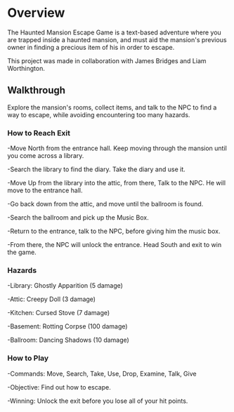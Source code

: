 # Overview

The Haunted Mansion Escape Game is a text-based adventure where you are trapped inside a haunted mansion, and must aid the mansion's previous owner in finding a precious item of his in order to escape.

This project was made in collaboration with James Bridges and Liam Worthington.

## Walkthrough

Explore the mansion's rooms, collect items, and talk to the NPC to find a way to escape, while avoiding encountering too many hazards.

### How to Reach Exit

-Move North from the entrance hall. Keep moving through the mansion until you come across a library.

-Search the library to find the diary. Take the diary and use it.

-Move Up from the library into the attic, from there, Talk to the NPC. He will move to the entrance hall.

-Go back down from the attic, and move until the ballroom is found.

-Search the ballroom and pick up the Music Box.

-Return to the entrance, talk to the NPC, before giving him the music box.

-From there, the NPC will unlock the entrance. Head South and exit to win the game.

### Hazards

-Library: Ghostly Apparition (5 damage)

-Attic: Creepy Doll (3 damage)

-Kitchen: Cursed Stove (7 damage)

-Basement: Rotting Corpse (100 damage)

-Ballroom: Dancing Shadows (10 damage)

### How to Play

-Commands: Move, Search, Take, Use, Drop, Examine, Talk, Give

-Objective: Find out how to escape.

-Winning: Unlock the exit before you lose all of your hit points.

